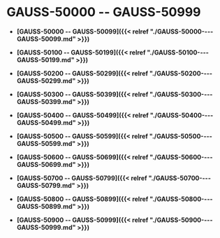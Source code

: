 # GAUSS-50000 -- GAUSS-50999

-   **[GAUSS-50000 -- GAUSS-50099]({{< relref "./GAUSS-50000----GAUSS-50099.md" >}})**  

-   **[GAUSS-50100 -- GAUSS-50199]({{< relref "./GAUSS-50100----GAUSS-50199.md" >}})**  

-   **[GAUSS-50200 -- GAUSS-50299]({{< relref "./GAUSS-50200----GAUSS-50299.md" >}})**  

-   **[GAUSS-50300 -- GAUSS-50399]({{< relref "./GAUSS-50300----GAUSS-50399.md" >}})**  

-   **[GAUSS-50400 -- GAUSS-50499]({{< relref "./GAUSS-50400----GAUSS-50499.md" >}})**  

-   **[GAUSS-50500 -- GAUSS-50599]({{< relref "./GAUSS-50500----GAUSS-50599.md" >}})**  

-   **[GAUSS-50600 -- GAUSS-50699]({{< relref "./GAUSS-50600----GAUSS-50699.md" >}})**  

-   **[GAUSS-50700 -- GAUSS-50799]({{< relref "./GAUSS-50700----GAUSS-50799.md" >}})**  

-   **[GAUSS-50800 -- GAUSS-50899]({{< relref "./GAUSS-50800----GAUSS-50899.md" >}})**  

-   **[GAUSS-50900 -- GAUSS-50999]({{< relref "./GAUSS-50900----GAUSS-50999.md" >}})**  


